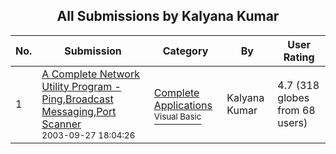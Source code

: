 ﻿<div align="center">

## All Submissions by Kalyana Kumar

</div>

No.  | Submission | Category | By   | User Rating
---- | ---------- | -------- | ---- | -----------
1 | [A Complete Network Utility Program \- Ping,Broadcast Messaging,Port Scanner<br /><sup>2003-09-27 18:04:26</sup>](https://github.com/Planet-Source-Code/kalyana-kumar-a-complete-network-utility-program-ping-broadcast-messaging-port-scanner__1-48683) | [Complete Applications<br /><sup>Visual Basic</sup>](../ByCategory/complete-applications__1-27.md) | Kalyana Kumar | 4.7 (318 globes from 68 users)
